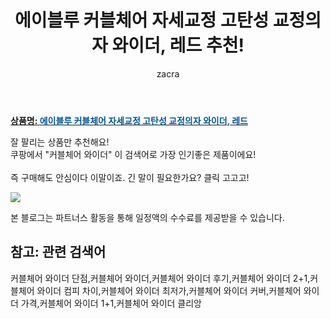 ﻿---
layout: post
title:  "에이블루 커블체어 자세교정 고탄성 교정의자 와이더, 레드 추천!"
author: zacra
categories: [ 아이템 ]
tags: [커블체어 와이더 단점,커블체어 와이더,커블체어 와이더 후기,커블체어 와이더 2+1,커블체어 와이더 컴피 차이,커블체어 와이더 최저가,커블체어 와이더 커버,커블체어 와이더 가격,커블체어 와이더 1+1,커블체어 와이더 클리앙]
image: https://static.coupangcdn.com/image/vendor_inventory/96e4/1ff73f5cd065289014a4707f90350b2f273a9b642bbb30acf6ff54541f71.jpg 
description: "쿠팡에서 커블체어 와이더 관련 상품으로 가장 잘팔리는 제품 중 하나라는 사실!!."
rating: 4.5
---

<a href="https://link.coupang.com/re/AFFSDP?lptag=AF8407795&pageKey=346480469&itemId=1099751333&vendorItemId=73691963374&traceid=V0-153-b69871f5030b4ae2"><b>상품명: <font color='#01579B'>에이블루 커블체어 자세교정 고탄성 교정의자 와이더, 레드</font></b></a>

잘 팔리는 상품만 추천해요!<br/>
쿠팡에서 "커블체어 와이더" 이 검색어로 가장 인기좋은 제품이에요!<br/><br/>
즉 구매해도 안심이다 이말이죠. 긴 말이 필요한가요? 클릭 고고고! <br/>



<a href="https://link.coupang.com/re/AFFSDP?lptag=AF8407795&pageKey=346480469&itemId=1099751333&vendorItemId=73691963374&traceid=V0-153-b69871f5030b4ae2"><img src="https://thumbnail7.coupangcdn.com/thumbnails/remote/q89/image/vendor_inventory/0913/312d627c3301e0297f47bab0d094918edf4263cae84b89e7369731cdadca.JPG"></a> 

본 블로그는 파트너스 활동을 통해 일정액의 수수료를 제공받을 수 있습니다.

## 참고: 관련 검색어    
커블체어 와이더 단점,커블체어 와이더,커블체어 와이더 후기,커블체어 와이더 2+1,커블체어 와이더 컴피 차이,커블체어 와이더 최저가,커블체어 와이더 커버,커블체어 와이더 가격,커블체어 와이더 1+1,커블체어 와이더 클리앙